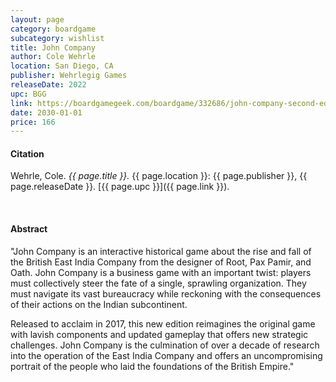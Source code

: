 ```yaml
---
layout: page
category: boardgame
subcategory: wishlist
title: John Company
author: Cole Wehrle
location: San Diego, CA
publisher: Wehrlegig Games
releaseDate: 2022
upc: BGG
link: https://boardgamegeek.com/boardgame/332686/john-company-second-edition
date: 2030-01-01
price: 166
---
```


#### Citation

Wehrle, Cole. *{{ page.title }}.* {{ page.location }}: {{ page.publisher }}, {{ page.releaseDate }}. [{{ page.upc }}]({{ page.link }}).

<br>


#### Abstract

"John Company is an interactive historical game about the rise and fall of the British East India Company from the designer of Root, Pax Pamir, and Oath. John Company is a business game with an important twist: players must collectively steer the fate of a single, sprawling organization. They must navigate its vast bureaucracy while reckoning with the consequences of their actions on the Indian subcontinent.

Released to acclaim in 2017, this new edition reimagines the original game with lavish components and updated gameplay that offers new strategic challenges. John Company is the culmination of over a decade of research into the operation of the East India Company and offers an uncompromising portrait of the people who laid the foundations of the British Empire."
